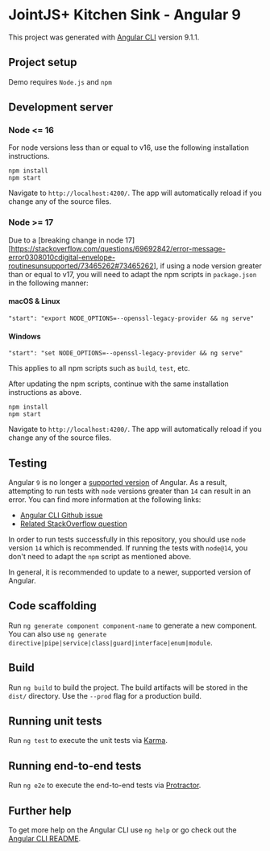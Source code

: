 # JointJS+ Kitchen Sink - Angular 9

This project was generated with [Angular CLI](https://github.com/angular/angular-cli) version 9.1.1.

## Project setup

Demo requires `Node.js` and `npm`

## Development server

### Node <= 16

For node versions less than or equal to v16, use the following installation instructions.

```
npm install
npm start
```

Navigate to `http://localhost:4200/`. The app will automatically reload if you change any of the source files.

### Node >= 17

Due to a [breaking change in node 17][https://stackoverflow.com/questions/69692842/error-message-error0308010cdigital-envelope-routinesunsupported/73465262#73465262],
if using a node version greater than or equal to v17, you will need to adapt the npm scripts in `package.json` in the following manner:

#### macOS & Linux
```
"start": "export NODE_OPTIONS=--openssl-legacy-provider && ng serve"
```

#### Windows
```
"start": "set NODE_OPTIONS=--openssl-legacy-provider && ng serve"
```

This applies to all npm scripts such as `build`, `test`, etc.

After updating the npm scripts, continue with the same installation instructions as above.

```
npm install
npm start
```

Navigate to `http://localhost:4200/`. The app will automatically reload if you change any of the source files.

## Testing

Angular `9` is no longer a [supported version](https://angular.io/guide/releases#actively-supported-versions) of Angular. As a result,
attempting to run tests with `node` versions greater than `14` can result in an error. You can find more information at the following links:

- [Angular CLI Github issue](https://github.com/angular/angular-cli/issues/20625)
- [Related StackOverflow question](https://stackoverflow.com/questions/64752689/karma-server-typeerror-cannot-read-property-range-of-undefined-angular-u)

In order to run tests successfully in this repository, you should use `node` version `14` which is recommended. If running the tests with `node@14`,
you don't need to adapt the `npm` script as mentioned above.

In general, it is recommended to update to a newer, supported version of Angular.

## Code scaffolding

Run `ng generate component component-name` to generate a new component. You can also use `ng generate directive|pipe|service|class|guard|interface|enum|module`.

## Build

Run `ng build` to build the project. The build artifacts will be stored in the `dist/` directory. Use the `--prod` flag for a production build.

## Running unit tests

Run `ng test` to execute the unit tests via [Karma](https://karma-runner.github.io).

## Running end-to-end tests

Run `ng e2e` to execute the end-to-end tests via [Protractor](http://www.protractortest.org/).

## Further help

To get more help on the Angular CLI use `ng help` or go check out the [Angular CLI README](https://github.com/angular/angular-cli/blob/master/README.md).
